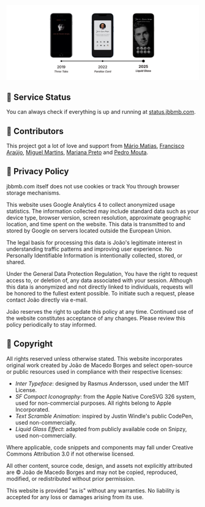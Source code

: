 <script>parent.document.querySelectorAll('.anchor').forEach(el => el.remove());</script>
<p align="center"><img src="static/assets/timeline.png"/></p>

## 🔌 Service Status
You can always check if everything is up and running at [status.jbbmb.com](http://status.jbbmb.com).

## 🫶 Contributors
This project got a lot of love and support from [Mário Matias](https://www.linkedin.com/in/jmamatias), [Francisco Araújo](https://www.linkedin.com/in/franciscoeparaujo), [Miguel Martins](https://instagram.com/miguelmartinsmm), [Mariana Preto](https://www.linkedin.com/in/mariana-preto) and [Pedro Mouta](https://www.linkedin.com/in/pedro-mouta-52080124a).

## 👀 Privacy Policy
jbbmb.com itself does not use cookies or track You through browser storage mechanisms.

This website uses Google Analytics 4 to collect anonymized usage statistics. The information collected may include standard data such as your device type, browser version, screen resolution, approximate geographic location, and time spent on the website. This data is transmitted to and stored by Google on servers located outside the European Union.

The legal basis for processing this data is João's legitimate interest in understanding traffic patterns and improving user experience. No Personally Identifiable Information is intentionally collected, stored, or shared.

Under the General Data Protection Regulation, You have the right to request access to, or deletion of, any data associated with your session. Although this data is anonymized and not directly linked to individuals, requests will be honored to the fullest extent possible. To initiate such a request, please contact João directly via e-mail.

João reserves the right to update this policy at any time. Continued use of the website constitutes acceptance of any changes. Please review this policy periodically to stay informed.

## 📌 Copyright

All rights reserved unless otherwise stated. This website incorporates original work created by João de Macedo Borges and select open-source or public resources used in compliance with their respective licenses:
* *Inter Typeface*: designed by Rasmus Andersson, used under the MIT License.
* *SF Compact Iconography*: from the Apple Native CoreSVG 326 system, used for non-commercial purposes. All rights belong to Apple Incorporated.
* *Text Scramble Animation*: inspired by Justin Windle's public CodePen, used non-commercially.
* *Liquid Glass Effect*: adapted from publicly available code on Snipzy, used non-commercially.

Where applicable, code snippets and components may fall under Creative Commons Attribution 3.0 if not otherwise licensed.

All other content, source code, design, and assets not explicitly attributed are © João de Macedo Borges and may not be copied, reproduced, modified, or redistributed without prior permission.

This website is provided "as is" without any warranties. No liability is accepted for any loss or damages arising from its use.